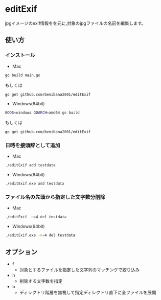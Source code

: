 # editExif
jpgイメージのexif情報をを元に,対象のjpgファイルの名前を編集します。

## 使い方
### インストール

- Mac
```bash
go build main.go
```
もしくは
```bash
go get github.com/benibana2001/editExif
```

- Windows(64bit)
```bash
GOOS=windows GOARCH=amd64 go build 
```
もしくは
```bash
go get github.com/benibana2001/editExif
```

### 日時を接頭辞として追加
- Mac
```bash
./editExif add testdata
```
- Windows(64bit)
```bash
./editExif.exe add testdata
```

### ファイル名の先頭から指定した文字数分削除
- Mac
```bash
./editExif -n=4 del testdata
```
- Windows(64bit)
```bash
./editExif.exe -n=4 del testdata
```

## オプション 
- f
    - 対象とするファイルを指定した文字列のマッチングで絞り込み
- n
    - 削除する文字数を指定
- b
    - ディレクトリ階層を無視して指定ディレクトリ直下に全ファイルを展開

